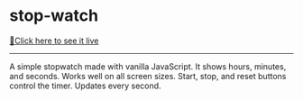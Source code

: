 ﻿# stop-watch
<a href="https://kaancaydin.github.io/stop-watch/">🔗Click here to see it live</a> <hr>
A simple stopwatch made with vanilla JavaScript. It shows hours, minutes, and seconds. Works well on all screen sizes. Start, stop, and reset buttons control the timer. Updates every second.

